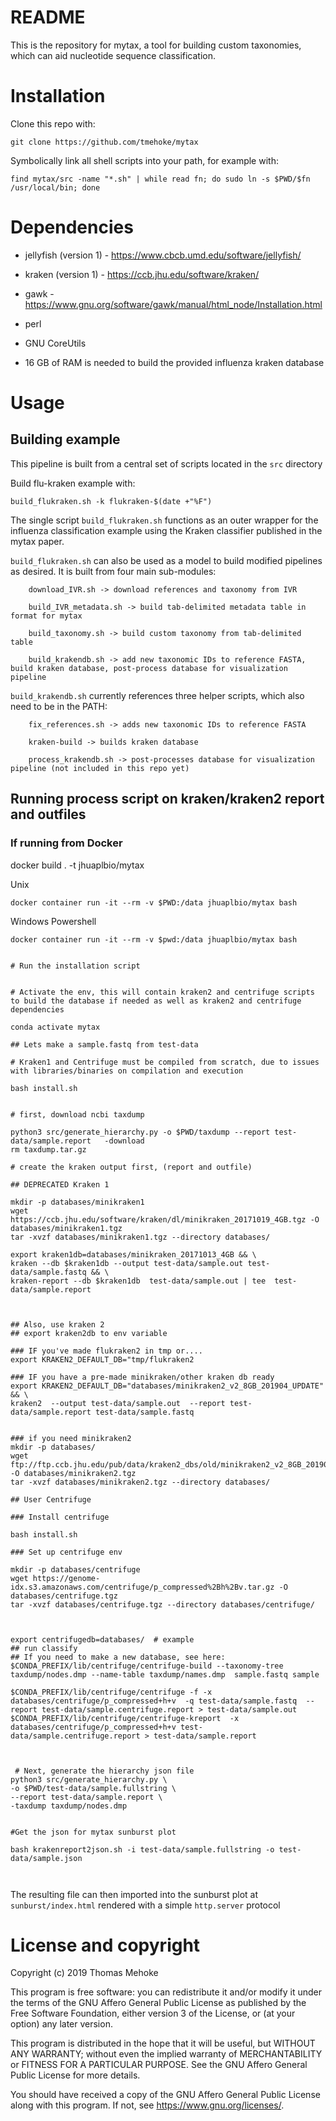 # README

This is the repository for mytax, a tool for building custom taxonomies, which can aid nucleotide sequence classification.

# Installation

Clone this repo with:

`git clone https://github.com/tmehoke/mytax`

Symbolically link all shell scripts into your path, for example with:

`find mytax/src -name "*.sh" | while read fn; do sudo ln -s $PWD/$fn /usr/local/bin; done`

# Dependencies

 - jellyfish (version 1) - https://www.cbcb.umd.edu/software/jellyfish/
 - kraken (version 1) - https://ccb.jhu.edu/software/kraken/
 - gawk - https://www.gnu.org/software/gawk/manual/html_node/Installation.html
 - perl
 - GNU CoreUtils

 - 16 GB of RAM is needed to build the provided influenza kraken database

# Usage

## Building example

This pipeline is built from a central set of scripts located in the `src` directory

Build flu-kraken example with:

`build_flukraken.sh -k flukraken-$(date +"%F")`

The single script `build_flukraken.sh` functions as an outer wrapper for the influenza classification example using the Kraken classifier published in the mytax paper.


`build_flukraken.sh` can also be used as a model to build modified pipelines as desired.  It is built from four main sub-modules:
```
	download_IVR.sh -> download references and taxonomy from IVR

	build_IVR_metadata.sh -> build tab-delimited metadata table in format for mytax

	build_taxonomy.sh -> build custom taxonomy from tab-delimited table

	build_krakendb.sh -> add new taxonomic IDs to reference FASTA, build kraken database, post-process database for visualization pipeline
```

`build_krakendb.sh` currently references three helper scripts, which also need to be in the PATH:
```
	fix_references.sh -> adds new taxonomic IDs to reference FASTA

	kraken-build -> builds kraken database

	process_krakendb.sh -> post-processes database for visualization pipeline (not included in this repo yet)
```

## Running process script on kraken/kraken2 report and outfiles

### If running from Docker

docker build . -t jhuaplbio/mytax

Unix

`docker container run -it --rm -v $PWD:/data jhuaplbio/mytax bash`

Windows Powershell

`docker container run -it --rm -v $pwd:/data jhuaplbio/mytax bash`

```

# Run the installation script


# Activate the env, this will contain kraken2 and centrifuge scripts to build the database if needed as well as kraken2 and centrifuge dependencies

conda activate mytax

## Lets make a sample.fastq from test-data

# Kraken1 and Centrifuge must be compiled from scratch, due to issues with libraries/binaries on compilation and execution 

bash install.sh


# first, download ncbi taxdump

python3 src/generate_hierarchy.py -o $PWD/taxdump --report test-data/sample.report   -download 
rm taxdump.tar.gz

# create the kraken output first, (report and outfile)

## DEPRECATED Kraken 1 

mkdir -p databases/minikraken1
wget https://ccb.jhu.edu/software/kraken/dl/minikraken_20171019_4GB.tgz -O databases/minikraken1.tgz
tar -xvzf databases/minikraken1.tgz --directory databases/

export kraken1db=databases/minikraken_20171013_4GB && \
kraken --db $kraken1db --output test-data/sample.out test-data/sample.fastq && \
kraken-report --db $kraken1db  test-data/sample.out | tee  test-data/sample.report



## Also, use kraken 2
## export kraken2db to env variable

### IF you've made flukraken2 in tmp or....
export KRAKEN2_DEFAULT_DB="tmp/flukraken2

### IF you have a pre-made minikraken/other kraken db ready 
export KRAKEN2_DEFAULT_DB="databases/minikraken2_v2_8GB_201904_UPDATE" && \ 
kraken2  --output test-data/sample.out  --report test-data/sample.report test-data/sample.fastq


### if you need minikraken2
mkdir -p databases/
wget ftp://ftp.ccb.jhu.edu/pub/data/kraken2_dbs/old/minikraken2_v2_8GB_201904.tgz -O databases/minikraken2.tgz
tar -xvzf databases/minikraken2.tgz --directory databases/ 

## User Centrifuge 

### Install centrifuge

bash install.sh

### Set up centrifuge env

mkdir -p databases/centrifuge
wget https://genome-idx.s3.amazonaws.com/centrifuge/p_compressed%2Bh%2Bv.tar.gz -O databases/centrifuge.tgz
tar -xvzf databases/centrifuge.tgz --directory databases/centrifuge/



export centrifugedb=databases/  # example
## run classify 
## If you need to make a new database, see here: $CONDA_PREFIX/lib/centrifuge/centrifuge-build --taxonomy-tree taxdump/nodes.dmp --name-table taxdump/names.dmp  sample.fastq sample

$CONDA_PREFIX/lib/centrifuge/centrifuge -f -x databases/centrifuge/p_compressed+h+v  -q test-data/sample.fastq  --report test-data/sample.centrifuge.report > test-data/sample.out
$CONDA_PREFIX/lib/centrifuge/centrifuge-kreport  -x databases/centrifuge/p_compressed+h+v test-data/sample.centrifuge.report > test-data/sample.report



 # Next, generate the hierarchy json file
python3 src/generate_hierarchy.py \
-o $PWD/test-data/sample.fullstring \
--report test-data/sample.report \
-taxdump taxdump/nodes.dmp


#Get the json for mytax sunburst plot 

bash krakenreport2json.sh -i test-data/sample.fullstring -o test-data/sample.json



```

The resulting file can then imported into the sunburst plot at `sunburst/index.html` rendered with a simple `http.server` protocol 

# License and copyright

Copyright (c) 2019 Thomas Mehoke

This program is free software: you can redistribute it and/or modify
it under the terms of the GNU Affero General Public License as
published by the Free Software Foundation, either version 3 of the
License, or (at your option) any later version.

This program is distributed in the hope that it will be useful,
but WITHOUT ANY WARRANTY; without even the implied warranty of
MERCHANTABILITY or FITNESS FOR A PARTICULAR PURPOSE.  See the
GNU Affero General Public License for more details.

You should have received a copy of the GNU Affero General Public License
along with this program.  If not, see <https://www.gnu.org/licenses/>.
